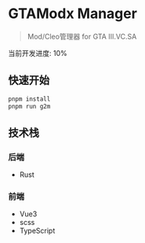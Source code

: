 # GTAModx Manager

> Mod/Cleo管理器 for GTA III.VC.SA

当前开发进度: 10%

## 快速开始

```bash
pnpm install
pnpm run g2m
```

## 技术栈

### 后端

- Rust

### 前端

- Vue3
- scss
- TypeScript
